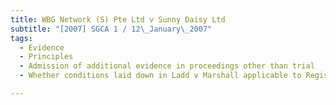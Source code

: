 ```yaml
---
title: WBG Network (S) Pte Ltd v Sunny Daisy Ltd 
subtitle: "[2007] SGCA 1 / 12\_January\_2007"
tags:
  - Evidence
  - Principles
  - Admission of additional evidence in proceedings other than trial
  - Whether conditions laid down in Ladd v Marshall applicable to Registrar\'s Appeals vis-a-vis summary judgment proceedings

---
```


